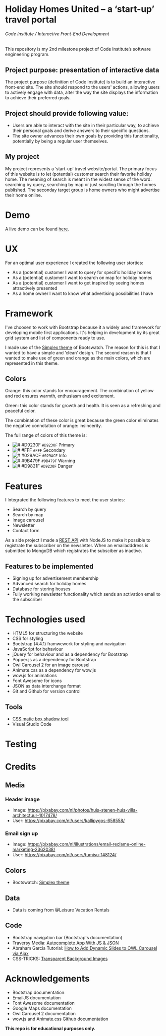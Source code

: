 # Holiday Homes United – a ‘start-up’ travel portal

###### Code Institute / Interactive Front-End Development

This repository is my 2nd milestone project of Code Institute’s software engineering program.

## Project purpose: presentation of interactive data

The project purpose (definition of Code Institute) is to build an interactive front-end site. The site should respond to the users' actions, allowing users to actively engage with data, alter the way the site displays the information to achieve their preferred goals.

## Project should provide following value:

- Users are able to interact with the site in their particular way, to achieve their personal goals and derive answers to their specific questions.
- The site owner advances their own goals by providing this functionality, potentially by being a regular user themselves.

## My project

My project represents a ‘start-up’ travel website/portal. The primary focus of this website is to let (potential) customer search their favorite holiday home. The meaning of search is meant in the widest sense of the word: searching by query, searching by map or just scrolling through the homes published. The seconday target group is home owners who might advertise their home online.

# Demo

A live demo can be found [here](https://gitnorthway.github.io/2nd-milestone-project/ "Demo website 2nd milestone project").

# UX

For an optimal user experience I created the following user storties:

- As a (potential) customer I want to query for specific holiday homes
- As a (potential) customer I want to search on map for holiday homes
- As a (potential) customer I want to get inspired by seeing homes attractively presented
- As a home owner I want to know what advertising possibilities I have

# Framework

I've choosen to work with Bootstrap because it a widely used framework for developing mobile first applications. It's helping in development by its great grid system and list of components ready to use.

I made use of the [Simplex theme](https://bootswatch.com/simplex/ "Simplex theme") of Bootswatch. The reason for this is that I wanted to have a simple and ‘clean’ design. The second reason is that I wanted to make use of green and orange as the main colors, which are represented in this theme.

## Colors

Orange: this color stands for encouragement. The combination of yellow and red ensures warmth, enthusiasm and excitement.

Green: this color stands for growth and health. It is seen as a refreshing and peaceful color.

The combination of these color is great because the green color eliminates the negative connotation of orange: insincerity.

The full range of colors of this theme is:

- ![# #D9230F](https://placehold.it/15/D9230F/D9230F) `#D9230F` Primary
- ![# #FFF](https://placehold.it/15/fff/fff) `#FFF` Secondary
- ![# #029ACF](https://placehold.it/15/029ACF/029ACF) `#029ACF` Info
- ![# #9B479F](https://placehold.it/15/9B479F/9B479F) `#9B479F` Warning
- ![# #D9831F](https://placehold.it/15/D9831F/D9831F) `#D9230F` Danger

# Features

I Integrated the following features to meet the user stories:

- Search by query
- Search by map
- Image carousel
- Newsletter
- Contact form

As a side project I made a [REST API](https://github.com/GitNorthWay/nodejs-rest-api "NodeJS Rest API") with NodeJS to make it possible to registrate the subscriber on the newsletter. When an emailadddress is submitted to MongoDB which registrates the subsciber as inactive.

## Features to be implemented

- Signing up for advertisement membership
- Advanced search for holiday homes
- Database for storing houses
- Fully working newsletter functionality which sends an activation email to the subscriber

# Technologies used

- HTML5 for structuring the website
- CSS for styling
- Bootstrap (4.4.1) framwework for styling and navigation
- JavaScript for behaviour
- jQuery for behaviour and as a dependency for Bootstrap
- Popper.js as a dependency for Bootstrap
- Owl Carousel 2 for an image carousel
- Animate.css as a dependency for wow.js
- wow.js for animations
- Font Awesome for icons
- JSON as data interchange format
- Git and Github for version control

## Tools

- [CSS matic box shadow tool](https://www.cssmatic.com/ "CSS matic box shadow tool")
- Visual Studio Code

# Testing

# Credits

## Media

### Header image

- Image: https://pixabay.com/nl/photos/huis-stenen-huis-villa-architectuur-1017478/
- User: https://pixabay.com/nl/users/kallipygos-658558/

### Email sign up

- Image: https://pixabay.com/nl/illustrations/email-reclame-online-marketing-2362038/
- User: https://pixabay.com/nl/users/tumisu-148124/

## Colors

- Bootswatch: [Simplex theme](https://bootswatch.com/simplex/ "Simplex theme")

## Data

- Data is coming from @Leisure Vacation Rentals

## Code

- Bootstrap navigation bar (Bootstrap's documentation)
- Traversy Media: [Autocomplete App With JS & JSON](https://youtu.be/1iysNUrI3lw "Autocomplete App With JS & JSON")
- Abraham Garcia Tutorial: [How to Add Dynamic Slides to OWL Carousel via Ajax](https://thecodebeast.com/post/how-to-add-dynamic-slides-to-owl-carousel-via-ajax/52 "How to Add Dynamic Slides to OWL Carousel via Ajax")
- CSS-TRICKS: [Transparent Background Images](https://css-tricks.com/snippets/css/transparent-background-images/ "Transparent Background Images")

# Acknowledgements

- Bootstrap documentation
- EmailJS documentation
- Font Awesome documentation
- Google Maps documentation
- Owl Carousel 2 documentation
- wow.js and Animate.css Github documentation

**This repo is for educational purposes only.**
